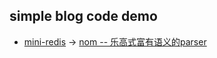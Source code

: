 ## simple blog code demo

- [mini-redis](https://github.com/buf1024/blog-demo/tree/master/rust-lib/mini-redis) -> [nom -- 乐高式富有语义的parser](https://luoguochun.cn/post/2021-09-12-rust-lib-nom-intro/) 

